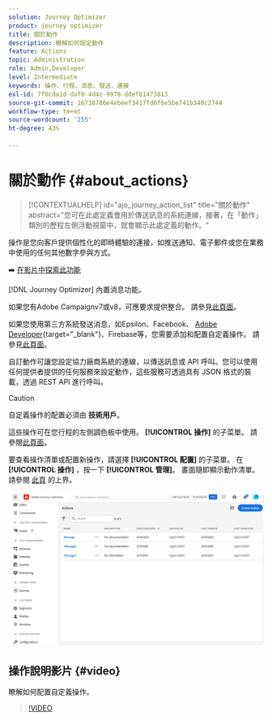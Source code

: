 ```yaml
---
solution: Journey Optimizer
product: journey optimizer
title: 關於動作
description: 瞭解如何設定動作
feature: Actions
topic: Administration
role: Admin,Developer
level: Intermediate
keywords: 操作、行程、消息、發送、連接
exl-id: 7f0cda1d-daf0-4d4c-9978-ddef81473813
source-git-commit: 16738786e4ebeef3417fd0f6e5be741b348c2744
workflow-type: tm+mt
source-wordcount: '255'
ht-degree: 43%

---
```


# 關於動作 {#about_actions}

>[!CONTEXTUALHELP]
>id="ajo_journey_action_list"
>title="關於動作"
>abstract="您可在此處定義會用於傳送訊息的系統連線，接著，在「動作」類別的歷程左側浮動視窗中，就會顯示此處定義的動作。"

操作是您向客戶提供個性化的即時體驗的連接，如推送通知、電子郵件或您在業務中使用的任何其他數字參與方式。

➡️ [在影片中探索此功能](#video)

[!DNL Journey Optimizer] 內置消息功能。

如果您有Adobe Campaignv7或v8，可應要求提供整合。 請參見[此頁面](../action/acc-action.md)。

如果您使用第三方系統發送消息，如Epsilon、Facebook、 [Adobe Developer](https://developer.adobe.com){target="_blank"}、Firebase等，您需要添加和配置自定義操作。 請參見[此頁面](../action/about-custom-action-configuration.md)。

自訂動作可讓您設定協力廠商系統的連線，以傳送訊息或 API 呼叫。您可以使用任何提供者提供的任何服務來設定動作，這些服務可透過具有 JSON 格式的裝載，透過 REST API 進行呼叫。

>[!CAUTION]
>
>自定義操作的配置必須由 **技術用戶**。

這些操作可在您行程的左側調色板中使用。 **[!UICONTROL 操作]** 的子菜單。 請參閱[此頁面](../building-journeys/about-journey-activities.md#action-activities)。

要查看操作清單或配置新操作，請選擇 **[!UICONTROL 配置]** 的子菜單。 在  **[!UICONTROL 操作]** ，按一下 **[!UICONTROL 管理]**。 畫面隨即顯示動作清單。請參閱 [此頁](../start/user-interface.md) 的上界。

![](assets/custom1.png)

## 操作說明影片 {#video}

瞭解如何配置自定義操作。

>[!VIDEO](https://video.tv.adobe.com/v/334257?quality=12)
